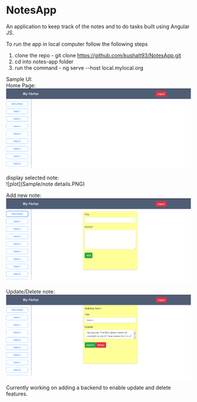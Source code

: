 # NotesApp
An application to keep track of the notes and to do tasks built using Angular JS.<br>

To run the app in local computer follow the following steps<br>
1) clone the repo - git clone https://github.com/kushalt93/NotesApp.git <br>
2) cd into notes-app folder<br>
3) run the command - ng serve --host local.mylocal.org<br>

Sample UI:<br>
Home Page: <br>
![plot](Sample/home.PNG)

display selected note:<br>
![plot](Sample/note details.PNG)

Add new note:<br>
![plot](Sample/addNote.PNG)

Update/Delete note:<br>
![plot](Sample/updateDeleteNote.PNG)



Currently working on adding a backend to enable update and delete features.<br>




